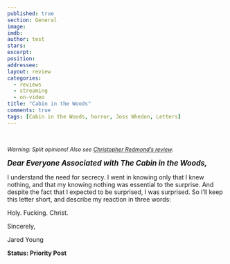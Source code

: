 ```yaml
---
published: true
section: General
image: 
imdb: 
author: test 
stars: 
excerpt: 
position: 
addressee: 
layout: review
categories:
  - reviews
  - streaming
  - on-video
title: "Cabin in the Woods"
comments: true
tags: [Cabin in the Woods, horror, Joss Whedon, Letters]
---
```

<div><p><br /><span class="full-image-block ssNonEditable"><img src="http://static.squarespace.com/static/5005f6bcc4aa41161b33e89e/5329cf1fe4b07c068ebf74de/5329cf1fe4b07c068ebf7522/1336618661069/cabin-two.jpg" alt="" /></span></p>
<p><em style="font-size:90%;">Warning: Split opinions! Also see <a href="/letters/2012/4/13/cabin-in-the-woods-1.html">Christopher Redmond&#8217;s review</a>.</em></p>
<p><span style="font-size:120%;"><strong><em>Dear Everyone Associated with The Cabin in the Woods,</em></strong></span></p>
<p>I understand the need for secrecy. I went in knowing only that I knew nothing, and that my knowing nothing was essential to the surprise. And despite the fact that I expected to be surprised, I was surprised.  So I&rsquo;ll keep this letter short, and describe my reaction in three words:</p>
<p>Holy. Fucking. Christ.</p>
<p>Sincerely,</p>
<p>Jared Young</p>
<p><strong>Status: Priority Post</strong></p></div>
